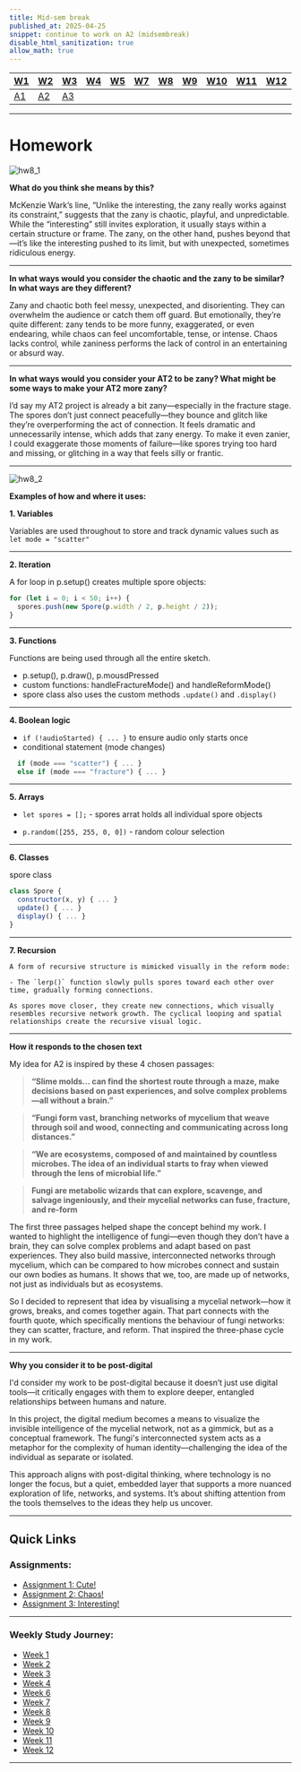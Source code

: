 ```yaml
---
title: Mid-sem break
published_at: 2025-04-25
snippet: continue to work on A2 (midsembreak)
disable_html_sanitization: true
allow_math: true
---
```


| [W1](https://waikei1-creative-co-63.deno.dev/week1) | [W2](https://waikei1-creative-co-63.deno.dev/week2) | [W3](https://waikei1-creative-co-63.deno.dev/week3) | [W4](https://waikei1-creative-co-63.deno.dev/week4) | [W5](https://waikei1-creative-co-63.deno.dev/week5) | [W7](https://waikei1-creative-co-63.deno.dev/week7) | [W8](https://waikei1-creative-co-63.deno.dev/week8) | [W9](https://waikei1-creative-co-63.deno.dev/week9) | [W10](https://waikei1-creative-co-63.deno.dev/week10) | [W11](https://waikei1-creative-co-63.deno.dev/week11) | [W12](https://waikei1-creative-co-63.deno.dev/week12) |
| --------------------------------------------------- | --------------------------------------------------- | --------------------------------------------------- | --------------------------------------------------- | --------------------------------------------------- | --------------------------------------------------- | --------------------------------------------------- | --------------------------------------------------- | ----------------------------------------------------- | ----------------------------------------------------- | ----------------------------------------------------- |
| [A1](https://waikei1-creative-co-63.deno.dev/A1)    | [A2](https://waikei1-creative-co-63.deno.dev/A2)    | [A3](https://waikei1-creative-co-63.deno.dev/A3)    |

---

# Homework

![hw8_1](/w08/hw8_1.png)

**What do you think she means by this?**

McKenzie Wark’s line, “Unlike the interesting, the zany really works against its constraint,” suggests that the zany is chaotic, playful, and unpredictable. While the “interesting” still invites exploration, it usually stays within a certain structure or frame. The zany, on the other hand, pushes beyond that—it’s like the interesting pushed to its limit, but with unexpected, sometimes ridiculous energy.

---

**In what ways would you consider the chaotic and the zany to be similar? In what ways are they different?**

Zany and chaotic both feel messy, unexpected, and disorienting. They can overwhelm the audience or catch them off guard. But emotionally, they’re quite different: zany tends to be more funny, exaggerated, or even endearing, while chaos can feel uncomfortable, tense, or intense. Chaos lacks control, while zaniness performs the lack of control in an entertaining or absurd way.

---

**In what ways would you consider your AT2 to be zany? What might be some ways to make your AT2 more zany?**

I’d say my AT2 project is already a bit zany—especially in the fracture stage. The spores don’t just connect peacefully—they bounce and glitch like they’re overperforming the act of connection. It feels dramatic and unnecessarily intense, which adds that zany energy. To make it even zanier, I could exaggerate those moments of failure—like spores trying too hard and missing, or glitching in a way that feels silly or frantic.

---

![hw8_2](/w08/hw8_2.png)

**Examples of how and where it uses:**

**1. Variables**

Variables are used throughout to store and track dynamic values such as `let mode = "scatter"`

---

**2. Iteration**

A for loop in p.setup() creates multiple spore objects:

```javascript
for (let i = 0; i < 50; i++) {
  spores.push(new Spore(p.width / 2, p.height / 2));
}
```

---

**3. Functions**

Functions are being used through all the entire sketch.

- p.setup(), p.draw(), p.mousdPressed
- custom functions: handleFractureMode() and handleReformMode()
- spore class also uses the custom methods `.update()` and `.display()`

---

**4. Boolean logic**

- `if (!audioStarted) { ... }` to ensure audio only starts once
- conditional statement (mode changes)

```javascript
  if (mode === "scatter") { ... }
  else if (mode === "fracture") { ... }
```

---

**5. Arrays**

- `let spores = [];` - spores arrat holds all individual spore objects

- `p.random([255, 255, 0, 0])` - random colour selection

---

**6. Classes**

spore class

```javascript
class Spore {
  constructor(x, y) { ... }
  update() { ... }
  display() { ... }
}
```

---

**7. Recursion**

    A form of recursive structure is mimicked visually in the reform mode:

    - The `lerp()` function slowly pulls spores toward each other over time, gradually forming connections.

    As spores move closer, they create new connections, which visually resembles recursive network growth. The cyclical looping and spatial relationships create the recursive visual logic.

---

**How it responds to the chosen text**

My idea for A2 is inspired by these 4 chosen passages:

> **“Slime molds... can find the shortest route through a maze, make decisions based on past experiences, and solve complex problems—all without a brain.”**

> **“Fungi form vast, branching networks of mycelium that weave through soil and wood, connecting and communicating across long distances.”**

> **“We are ecosystems, composed of and maintained by countless microbes. The idea of an individual starts to fray when viewed through the lens of microbial life.”**

> **Fungi are metabolic wizards that can explore, scavenge, and salvage ingeniously, and their mycelial networks can fuse, fracture, and re-form**

The first three passages helped shape the concept behind my work. I wanted to highlight the intelligence of fungi—even though they don’t have a brain, they can solve complex problems and adapt based on past experiences. They also build massive, interconnected networks through mycelium, which can be compared to how microbes connect and sustain our own bodies as humans. It shows that we, too, are made up of networks, not just as individuals but as ecosystems.

So I decided to represent that idea by visualising a mycelial network—how it grows, breaks, and comes together again. That part connects with the fourth quote, which specifically mentions the behaviour of fungi networks: they can scatter, fracture, and reform. That inspired the three-phase cycle in my work.

---

**Why you consider it to be post-digital**

I'd consider my work to be post-digital because it doesn’t just use digital tools—it critically engages with them to explore deeper, entangled relationships between humans and nature.

In this project, the digital medium becomes a means to visualize the invisible intelligence of the mycelial network, not as a gimmick, but as a conceptual framework. The fungi's interconnected system acts as a metaphor for the complexity of human identity—challenging the idea of the individual as separate or isolated.

This approach aligns with post-digital thinking, where technology is no longer the focus, but a quiet, embedded layer that supports a more nuanced exploration of life, networks, and systems. It’s about shifting attention from the tools themselves to the ideas they help us uncover.

---

## Quick Links

### Assignments:

- [Assignment 1: Cute!](https://waikei1-creative-co-63.deno.dev/A1)
- [Assignment 2: Chaos!](https://waikei1-creative-co-63.deno.dev/A2)
- [Assignment 3: Interesting!](https://waikei1-creative-co-63.deno.dev/A3)

---

### Weekly Study Journey:

- [Week 1](https://waikei1-creative-co-63.deno.dev/week1)
- [Week 2](https://waikei1-creative-co-63.deno.dev/week2)
- [Week 3](https://waikei1-creative-co-63.deno.dev/week3)
- [Week 4](https://waikei1-creative-co-63.deno.dev/week4)
- [Week 6](https://waikei1-creative-co-63.deno.dev/week6)
- [Week 7](https://waikei1-creative-co-63.deno.dev/week7)
- [Week 8](https://waikei1-creative-co-63.deno.dev/week8)
- [Week 9](https://waikei1-creative-co-63.deno.dev/week9)
- [Week 10](https://waikei1-creative-co-63.deno.dev/week10)
- [Week 11](https://waikei1-creative-co-63.deno.dev/week11)
- [Week 12](https://waikei1-creative-co-63.deno.dev/week12)

---

```

```
